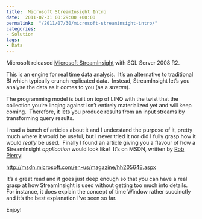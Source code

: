 ```yaml
---
title:  Microsoft StreamInsight Intro
date:  2011-07-31 00:29:00 +00:00
permalink:  "/2011/07/30/microsoft-streaminsight-intro/"
categories:
- Solution
tags:
- Data
---
```

<p>Microsoft released <a href="http://www.microsoft.com/sqlserver/en/us/solutions-technologies/business-intelligence/complex-event-processing.aspx" target="_blank">Microsoft StreamInsight</a> with SQL Server 2008 R2.</p>  <p>This is an engine for real time data analysis.&#160; It’s an alternative to traditional BI which typically crunch replicated data.&#160; Instead, StreamInsight let’s you analyse the data as it comes to you (as a <em>stream</em>).</p>  <p>The programming model is built on top of LINQ with the twist that the collection you’re linqing against isn’t entirely materialized yet and will keep coming.&#160; Therefore, it lets you produce results from an input streams by transforming query results.</p>  <p>I read a bunch of articles about it and I understand the purpose of it, pretty much where it would be useful, but I never tried it nor did I fully grasp how it would <em>really</em> be used.&#160; Finally I found an article giving you a flavour of how a StreamInsight <em>application </em>would look like!&#160; It’s on MSDN, written by <a href="http://msdn.microsoft.com/en-ca/magazine/ee532098.aspx?sdmr=RobPierry&amp;sdmi=authors" target="_blank">Rob Pierry</a>:</p>  <p><a title="http://msdn.microsoft.com/en-us/magazine/hh205648.aspx" href="http://msdn.microsoft.com/en-us/magazine/hh205648.aspx">http://msdn.microsoft.com/en-us/magazine/hh205648.aspx</a></p>  <p>It’s a great read and it goes just deep enough so that you can have a real grasp at how StreamInsight is used without getting too much into details.&#160; For instance, it does explain the concept of time Window rather succinctly and it’s the best explanation I’ve seen so far.</p>  <p>Enjoy!</p>